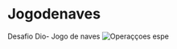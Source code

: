 # Jogodenaves
Desafio Dio- Jogo de naves
![Operaççoes espe](https://user-images.githubusercontent.com/90294020/159177674-313d5c73-0b39-479b-a25b-67b0910a02ad.jpeg)
